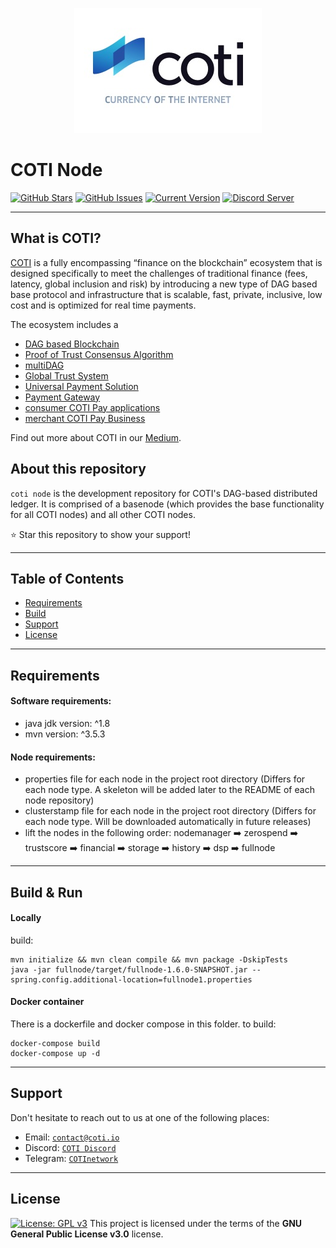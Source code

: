 
<p align="center"><img src="/basenode/resources/logo-slogan-300x200.jpg"></p>

COTI Node
=============

[![GitHub Stars](https://img.shields.io/github/stars/coti-io/coti-fullnode.svg)](https://github.com/coti-io/coti-fullnode/stargazers)
[![GitHub Issues](https://img.shields.io/github/issues/coti-io/coti-fullnode.svg)](https://github.com/coti-io/coti-fullnode/issues)
[![Current Version](https://img.shields.io/badge/version-1.6.0--SNAPSHOT-yellow.svg)](https://github.com/coti-io/coti-fullnode/)
[![Discord Server](https://img.shields.io/discord/386571547508473876.svg)](https://discord.me/coti)

---
## What is COTI?


[COTI](https://coti.io/) is a fully encompassing “finance on the blockchain” ecosystem that is designed specifically to
meet the challenges of traditional finance (fees, latency, global inclusion and risk) by introducing a new type of DAG
 based base protocol and infrastructure that is scalable, fast, private, inclusive, low cost and is optimized for real
time payments.

The ecosystem includes a
- [DAG based Blockchain](https://www.youtube.com/watch?v=kSdRxqHDKe8)
- [Proof of Trust Consensus Algorithm](https://coti.io/files/COTI-technical-whitepaper.pdf)
- [multiDAG](https://medium.com/cotinetwork/introducing-the-coti-multidag-b353793cf582)
- [Global Trust System](https://medium.com/cotinetwork/introducing-cotis-global-trust-system-gts-an-advanced-layer-of-trust-for-any-blockchain-7e44587b8bda)
- [Universal Payment Solution](https://medium.com/cotinetwork/coti-universal-payment-system-ups-8614e149ee76)
- [Payment Gateway](https://medium.com/cotinetwork/announcing-the-first-release-of-the-coti-payment-gateway-4a9f3e515b86)
- [consumer COTI Pay applications](https://coti.io/coti-pay)
- [merchant COTI Pay Business](https://gateway.coti.io/dashboard)

Find out more about COTI in our [Medium](https://medium.com/cotinetwork).

## About this repository
```coti node``` is the development repository for COTI's DAG-based distributed ledger. It is comprised of a basenode
(which provides the base functionality for all COTI nodes) and all other COTI nodes.

  :star: Star this repository to show your support!


---
## Table of Contents

- [Requirements](#requirements)
- [Build](#Build)
- [Support](#support)
- [License](#License)
---
## Requirements

#### Software requirements:

* java jdk version: ^1.8
* mvn version: ^3.5.3

#### Node requirements:

* properties file for each node in the project root directory (Differs for each node type. A skeleton will be added later to the README of each node repository)
* clusterstamp file for each node in the project root directory (Differs for each node type. Will be downloaded automatically in future releases)
* lift the nodes in the following order:
      nodemanager :arrow_right: zerospend :arrow_right: trustscore :arrow_right: financial :arrow_right: storage :arrow_right: history :arrow_right: dsp :arrow_right: fullnode

---
## Build & Run

#### Locally
build:
```
mvn initialize && mvn clean compile && mvn package -DskipTests
java -jar fullnode/target/fullnode-1.6.0-SNAPSHOT.jar --spring.config.additional-location=fullnode1.properties
```
#### Docker container
There is a dockerfile and docker compose in this folder.
to build:
```
docker-compose build
docker-compose up -d
```
---
## Support

Don't hesitate to reach out to us at one of the following places:

- Email: <a href="https://coti.io/" target="_blank">`contact@coti.io`</a>
- Discord: <a href="https://discord.me/coti" target="_blank">`COTI Discord`</a>
- Telegram: <a href="https://t.me/COTInetwork" target="_blank">`COTInetwork`</a>

---
## License
[![License: GPL v3](https://img.shields.io/badge/License-GPLv3-blue.svg)](https://www.gnu.org/licenses/gpl-3.0)
This project is licensed under the terms of the **GNU General Public License v3.0** license.
